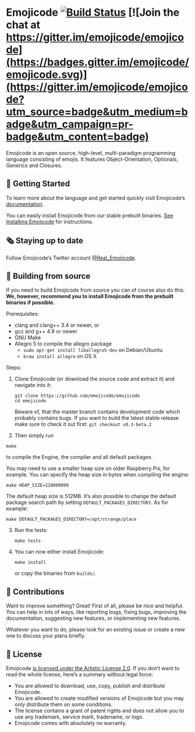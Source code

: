 # Emojicode [![Build Status](https://travis-ci.org/emojicode/emojicode.svg?branch=master)](https://travis-ci.org/emojicode/emojicode) [![Join the chat at https://gitter.im/emojicode/emojicode](https://badges.gitter.im/emojicode/emojicode.svg)](https://gitter.im/emojicode/emojicode?utm_source=badge&utm_medium=badge&utm_campaign=pr-badge&utm_content=badge)

Emojicode is an open source, high-level, multi-paradigm
programming language consisting of emojis. It features Object-Orientation, Optionals, Generics and Closures.

## 🏁 Getting Started

To learn more about the language and get started quickly visit Emojicode’s
[documentation](http://www.emojicode.org/docs).

You can easily install Emojicode from our stable prebuilt binaries.
[See Installing Emojicode](http://www.emojicode.org/docs/guides/install.html)
for instructions.

## 🗞 Staying up to date

Follow Emojicode’s Twitter account
[@Real_Emojicode](https://twitter.com/Real_Emojicode).

## 🔨 Building from source

If you need to build Emojicode from source you can of course also do this. **We, however, recommend you to install Emojicode from the prebuilt binaries if possible.**

Prerequisites:
- clang and clang++ 3.4 or newer, or
- gcc and g++ 4.9 or newer
- GNU Make
- Allegro 5 to compile the allegro package
  - `sudo apt-get install liballegro5-dev` on Debian/Ubuntu
  - `brew install allegro` on OS X

Steps:

1. Clone Emojicode (or download the source code and extract it) and navigate into it:

   ```
   git clone https://github.com/emojicode/emojicode
   cd emojicode
   ```

    Beware of, that the master branch contains development code which probably contains bugs. If you want to build the latest stable release make sure to check it out first: `git checkout v0.3-beta.2`

2.  Then simply run

  ```
  make
  ```

  to compile the Engine, the compiler and all default packages.

  You may need to use a smaller heap size on older Raspberry Pis, for example.
  You can specify the heap size in bytes when compiling the engine:

  ```
  make HEAP_SIZE=128000000
  ```

  The default heap size is 512MB. It’s also possible to change the default
  package search path by setting `DEFAULT_PACKAGES_DIRECTORY`. As for example:

  ```
  make DEFAULT_PACKAGES_DIRECTORY=/opt/strange/place
  ```

3. Run the tests:

   ```
   make tests
   ```

4. You can now either install Emojicode:

   ```
   make install
   ```

   or copy the binaries from `builds/`.

## 📝 Contributions

Want to improve something? Great! First of all, please be nice and helpful.
You can help in lots of ways, like reporting bugs, fixing bugs, improving the
documentation, suggesting new features, or implementing new features.

Whatever you want to do, please look for an existing issue or create a new one
to discuss your plans briefly.

## 📃 License

Emojicode [is licensed under the Artistic License 2.0](LICENSE).
If you don’t want to read the whole license, here’s a summary without legal force:

- You are allowed to download, use, copy, publish and distribute Emojicode.
- You are allowed to create modified versions of Emojicode but you may only distribute them on some conditions.
-  The license contains a grant of patent rights and does not allow you to use any trademark, service mark, tradename, or logo.
- Emojicode comes with absolutely no warranty.
